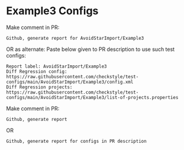 # Example3 Configs
Make comment in PR:
```
Github, generate report for AvoidStarImport/Example3
```
OR as alternate:
Paste below given to PR description to use such test configs:
```
Report label: AvoidStarImport/Example3
Diff Regression config: https://raw.githubusercontent.com/checkstyle/test-configs/main/AvoidStarImport/Example3/config.xml
Diff Regression projects: https://raw.githubusercontent.com/checkstyle/test-configs/main/AvoidStarImport/Example3/list-of-projects.properties
```
Make comment in PR:
```
Github, generate report
```
OR
```
Github, generate report for configs in PR description
```
